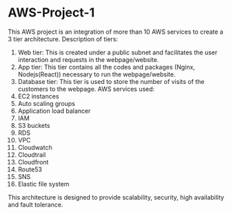 # AWS-Project-1
This AWS project is an integration of more than 10 AWS services to create a 3 tier architecture.
Description of tiers:
1. Web tier:
   This is created under a public subnet and facilitates the user interaction and requests in the webpage/website.
2. App tier:
   This tier contains all the codes and packages (Nginx, Nodejs(React)) necessary to run the webpage/website.
3. Database tier:
   This tier is used to store the number of visits of the customers to the webpage.
AWS services used:
1. EC2 instances
2. Auto scaling groups
3. Application load balancer
4. IAM
5. S3 buckets
6. RDS
7. VPC
8. Cloudwatch
9. Cloudtrail
10. Cloudfront
11. Route53
12. SNS
13. Elastic file system

This architecture is designed to provide scalability, security, high availability and fault tolerance.
